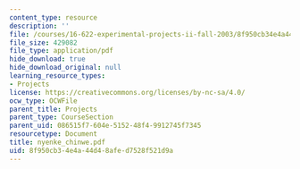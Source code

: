 ```yaml
---
content_type: resource
description: ''
file: /courses/16-622-experimental-projects-ii-fall-2003/8f950cb34e4a44d48afed7528f521d9a_nyenke_chinwe.pdf
file_size: 429082
file_type: application/pdf
hide_download: true
hide_download_original: null
learning_resource_types:
- Projects
license: https://creativecommons.org/licenses/by-nc-sa/4.0/
ocw_type: OCWFile
parent_title: Projects
parent_type: CourseSection
parent_uid: 086515f7-604e-5152-48f4-9912745f7345
resourcetype: Document
title: nyenke_chinwe.pdf
uid: 8f950cb3-4e4a-44d4-8afe-d7528f521d9a
---
```

